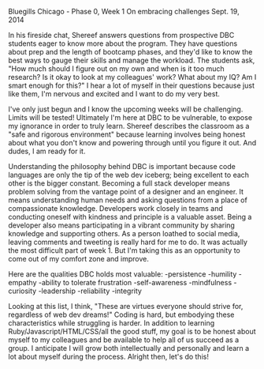 Bluegills Chicago - Phase 0, Week 1
On embracing challenges
Sept. 19, 2014

In his fireside chat, Shereef answers questions from prospective DBC students eager to know more about the program. They have questions about prep and the length of bootcamp phases, and they'd like to know the best ways to gauge their skills and manage the workload. The students ask, "How much should I figure out on my own and when is it too much research? Is it okay to look at my colleagues' work? What about my IQ? Am I smart enough for this?" I hear a lot of myself in their questions because just like them, I'm nervous and excited and I want to do my very best.

I've only just begun and I know the upcoming weeks will be challenging. Limits will be tested! Ultimately I'm here at DBC to be vulnerable, to expose my ignorance in order to truly learn. Shereef describes the classroom as a "safe and rigorous environment" because learning involves being honest about what you don't know and powering through until you figure it out. And dudes, I am ready for it.

Understanding the philosophy behind DBC is important because code languages are only the tip of the web dev iceberg; being excellent to each other is the bigger constant. Becoming a full stack developer means problem solving from the vantage point of a designer and an engineer. It means understanding human needs and asking questions from a place of compassionate knowledge. Developers work closely in teams and conducting oneself with kindness and principle is a valuable asset. Being a developer also means participating in a vibrant community by sharing knowledge and supporting others. As a person loathed to social media, leaving comments and tweeting is really hard for me to do. It was actually the most difficult part of week 1. But I'm taking this as an opportunity to come out of my comfort zone and improve.

Here are the qualities DBC holds most valuable:
-persistence
-humility
-empathy
-ability to tolerate frustration
-self-awareness
-mindfulness
-curiosity
-leadership
-reliability
-integrity

Looking at this list, I think, "These are virtues everyone should strive for, regardless of web dev dreams!" Coding is hard, but embodying these characteristics while struggling is harder. In addition to learning Ruby/Javascript/HTML/CSS/all the good stuff, my goal is to be honest about myself to my colleagues and be available to help all of us succeed as a group. I anticipate I will grow both intellectually and personally and learn a lot about myself during the process. Alright then, let's do this!
